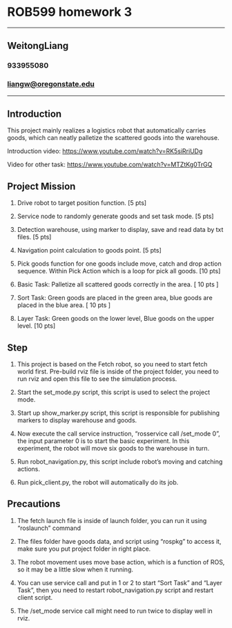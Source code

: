 # ROB599 homework 3
---
## WeitongLiang
### 933955080
### liangw@oregonstate.edu
---

## Introduction

This project mainly realizes a logistics robot that automatically carries goods, which can neatly palletize the scattered goods into the warehouse.

Introduction video: https://www.youtube.com/watch?v=RK5siRriUDg

Video for other task: https://www.youtube.com/watch?v=MTZtKg0TrGQ  


## Project Mission

1. Drive robot to target position function. [5 pts]

2. Service node to randomly generate goods and set task mode. [5 pts]

3. Detection warehouse, using marker to display, save and read data by txt files. [5 pts]

4. Navigation point calculation to goods point. [5 pts]

5. Pick goods function for one goods include move, catch and drop action sequence. Within Pick Action which is a loop for pick all  goods. [10 pts]

6. Basic Task: Palletize all scattered goods correctly in the area. [ 10 pts ]

7. Sort Task: Green goods are placed in the green area, blue goods are placed in the blue area. [ 10 pts ]

8. Layer Task: Green goods on the lower level, Blue goods on the upper level. [10 pts]

## Step

1. This project is based on the Fetch robot, so you need to start fetch world first.
Pre-build rviz file is inside of the project folder, you need to run rviz and open this file to see the simulation process.

2. Start the set_mode.py script, this script is used to select the project mode.

3. Start up show_marker.py script, this script is responsible for publishing markers to display warehouse and goods.

4. Now execute the call service instruction, “rosservice call /set_mode 0”, the input parameter 0 is to start the basic experiment. In this experiment, the robot will move six goods to the warehouse in turn.

5. Run robot_navigation.py, this script include robot’s moving and catching actions.

6. Run pick_client.py, the robot will automatically do its job.

## Precautions

1. The fetch launch file is inside of launch folder, you can run it using “roslaunch” command

2. The files folder have goods data, and script using “rospkg” to access it, make sure you put project folder in right place.

3. The robot movement uses move base action, which is a function of ROS, so it may be a little slow when it running.

4. You can use service call and put in 1 or 2 to start “Sort Task” and “Layer Task”, then you need to restart robot_navigation.py script and restart client script.

5. The /set_mode service call might need to run twice to display well in rviz.
